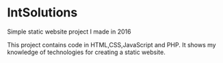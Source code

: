 # IntSolutions
Simple static website project I made in 2016

This project contains code in HTML,CSS,JavaScript and PHP.
It shows my knowledge of technologies for creating a static website.
